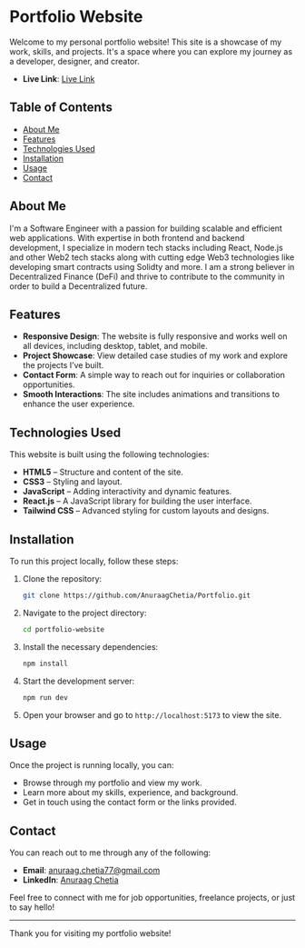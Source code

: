 # Portfolio Website

Welcome to my personal portfolio website! This site is a showcase of my work, skills, and projects. It's a space where you can explore my journey as a developer, designer, and creator.

- **Live Link**: [Live Link](https://anuraagc.netlify.app/)

## Table of Contents

- [About Me](#about-me)
- [Features](#features)
- [Technologies Used](#technologies-used)
- [Installation](#installation)
- [Usage](#usage)
- [Contact](#contact)

## About Me

I'm a Software Engineer with a passion for building scalable and efficient web applications. With expertise in both frontend and backend development, I specialize in modern tech stacks including React, Node.js and other Web2 tech stacks along with cutting edge Web3 technologies like developing smart contracts using Solidty and more. I am a strong believer in Decentralized Finance (DeFi) and thrive to contribute to the community in order to build a Decentralized future.

## Features

- **Responsive Design**: The website is fully responsive and works well on all devices, including desktop, tablet, and mobile.
- **Project Showcase**: View detailed case studies of my work and explore the projects I’ve built.
- **Contact Form**: A simple way to reach out for inquiries or collaboration opportunities.
- **Smooth Interactions**: The site includes animations and transitions to enhance the user experience.

## Technologies Used

This website is built using the following technologies:

- **HTML5** – Structure and content of the site.
- **CSS3** – Styling and layout.
- **JavaScript** – Adding interactivity and dynamic features.
- **React.js** – A JavaScript library for building the user interface.
- **Tailwind CSS** – Advanced styling for custom layouts and designs.

## Installation

To run this project locally, follow these steps:

1. Clone the repository:

   ```bash
   git clone https://github.com/AnuraagChetia/Portfolio.git
   ```

2. Navigate to the project directory:

   ```bash
   cd portfolio-website
   ```

3. Install the necessary dependencies:

   ```bash
   npm install
   ```

4. Start the development server:

   ```bash
   npm run dev
   ```

5. Open your browser and go to `http://localhost:5173` to view the site.

## Usage

Once the project is running locally, you can:

- Browse through my portfolio and view my work.
- Learn more about my skills, experience, and background.
- Get in touch using the contact form or the links provided.

## Contact

You can reach out to me through any of the following:

- **Email**: [anuraag.chetia77@gmail.com](mailto:anuraag.chetia77@gmail.com)
- **LinkedIn**: [Anuraag Chetia](https://www.linkedin.com/in/anuraag-chetia-36400017b/)

Feel free to connect with me for job opportunities, freelance projects, or just to say hello!

---

Thank you for visiting my portfolio website!
